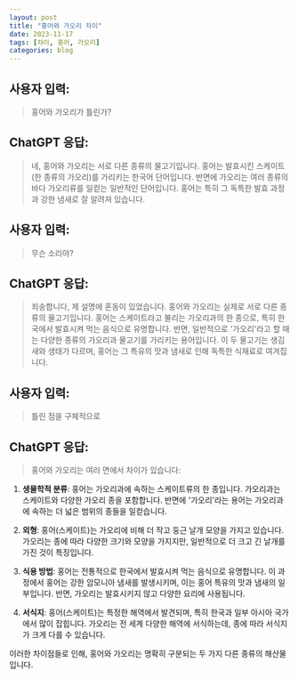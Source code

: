 ```yaml
---
layout: post
title: "홍어와 가오리 차이"
date: 2023-11-17
tags: [차이, 홍어, 가오리]
categories: blog
---
```


## 사용자 입력:
> 홍어와 가오리가 틀린가?

## ChatGPT 응답:
> 네, 홍어와 가오리는 서로 다른 종류의 물고기입니다. 홍어는 발효시킨 스케이트(한 종류의 가오리)를 가리키는 한국어 단어입니다. 반면에 가오리는 여러 종류의 바다 가오리류를 일컫는 일반적인 단어입니다. 홍어는 특히 그 독특한 발효 과정과 강한 냄새로 잘 알려져 있습니다.

## 사용자 입력:
> 무슨 소리야?

## ChatGPT 응답:
> 죄송합니다, 제 설명에 혼동이 있었습니다. 홍어와 가오리는 실제로 서로 다른 종류의 물고기입니다. 홍어는 스케이트라고 불리는 가오리과의 한 종으로, 특히 한국에서 발효시켜 먹는 음식으로 유명합니다. 반면, 일반적으로 '가오리'라고 할 때는 다양한 종류의 가오리과 물고기를 가리키는 용어입니다. 이 두 물고기는 생김새와 생태가 다르며, 홍어는 그 특유의 맛과 냄새로 인해 독특한 식재료로 여겨집니다.

## 사용자 입력:
> 틀린 점을 구체적으로

## ChatGPT 응답:
> 홍어와 가오리는 여러 면에서 차이가 있습니다:

1. **생물학적 분류**: 홍어는 가오리과에 속하는 스케이트류의 한 종입니다. 가오리과는 스케이트와 다양한 가오리 종을 포함합니다. 반면에 '가오리'라는 용어는 가오리과에 속하는 더 넓은 범위의 종들을 일컫습니다.

2. **외형**: 홍어(스케이트)는 가오리에 비해 더 작고 둥근 날개 모양을 가지고 있습니다. 가오리는 종에 따라 다양한 크기와 모양을 가지지만, 일반적으로 더 크고 긴 날개를 가진 것이 특징입니다.

3. **식용 방법**: 홍어는 전통적으로 한국에서 발효시켜 먹는 음식으로 유명합니다. 이 과정에서 홍어는 강한 암모니아 냄새를 발생시키며, 이는 홍어 특유의 맛과 냄새의 일부입니다. 반면, 가오리는 발효시키지 않고 다양한 요리에 사용됩니다.

4. **서식지**: 홍어(스케이트)는 특정한 해역에서 발견되며, 특히 한국과 일부 아시아 국가에서 많이 잡힙니다. 가오리는 전 세계 다양한 해역에 서식하는데, 종에 따라 서식지가 크게 다를 수 있습니다.

이러한 차이점들로 인해, 홍어와 가오리는 명확히 구분되는 두 가지 다른 종류의 해산물입니다.

